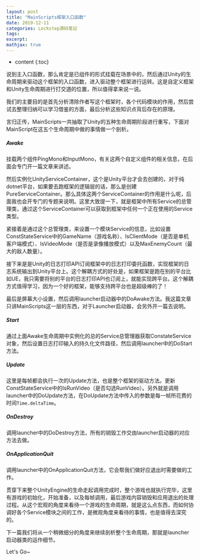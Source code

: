 ```yaml
---
layout: post
title: "MainScripts框架入口函数"
date: 2019-12-11
categories: Lockstep源码笔记
tags: 
excerpt: 
mathjax: true
---
```


* content
{:toc}

说到主入口函数，那么肯定是已组件的形式挂载在场景中的，然后通过Unity的生命周期来驱动这个框架的入口函数，进入驱动整个框架进行运转。这是自定义框架和Unity生命周期进行打交道的位置，所以值得拿来说一说。

我们的主要目的是首先分析清除作者写这个框架时，各个代码模块的作用，然后尝试去整理归纳可以学习借鉴的方面，最后分析这些知识点背后存在的原理。

言归正传，MainScripts一共抽取了Unity的五种生命周期阶段进行重写，下面对MainScript在这五个生命周期中做的事情做一个剖析。



 ##### Awake

挂载两个组件PingMono和InputMono，有关这两个自定义组件的相关信息，在后面会专门开一篇文章来讲述。

然后实例化UnityServiceContainer，这个是Unity平台才会去创建的，对于纯dotnet平台，如果要去跑框架的逻辑层的话，那么是创建PureServiceContainer。那么具体这两个ServiceContainer的作用是什么呢，后面我也会开专门的专题来说明。这里大致提一下，就是框架中所有Service的总管理类，通过这个ServiceContainer可以获取到框架中任何一个正在使用的Service类型。

紧接着是通过这个总管理类，来设置一个模块Service的信息，比如设置ConstStateService中的GameName（游戏名称）、IsClientMode（是否是单机客户端模式）、IsVideoMode（是否是录像播放模式）以及MaxEnemyCount（最大的敌人数量）。

接下来是是Unity的日志打印API订阅框架中的日志打印委托函数，实现框架的日志系统输出到Unity平台上。这个解耦方式的好处是，如果框架是跑在别的平台比如UE，我只需要将别的平台的日志打印API也订阅上，就能实现跨平台。这个解耦方式值得学习，因为一个好的框架，能够支持跨平台也是超级棒的了！

最后是屏幕大小设置，然后调用launcher启动器中的DoAwake方法。我这篇文章只讲MainScripts这一层的东西，对于Launcher启动器，会另外开一篇去说明。

##### Start

通过上面Awake生命周期中实例化的总的Service总管理器获取ConstateService对象，然后设置日志打印输入的持久化文件路径，然后调用launcher中的DoStart方法。

##### Update

这里是每帧都会执行一次的Update方法，也是整个框架的驱动方法。更新ConstStateService中的IsRunVideo（是否勾选RunVideo）。另外就是调用launcher中的DoUpdate方法，在DoUpdate方法中传入的参数是每一帧所花费的时间`Time.deltaTime`。

##### OnDestroy

调用launcher中的DoDestroy方法，所有的销毁工作交由launcher启动器的对应方法去做。

##### OnApplicationQuit

调用launcher中的OnApplicationQuit方法，它会帮我们做好应退出时需要做的工作。



贯穿下来整个UnityEngine的生命走起调用完成时，整个游戏也就执行完毕，这里有游戏的初始化，开始准备，以及每帧调用，最后游戏内容销毁和应用退出的处理过程。从这个宏观的角度来看待一个游戏的生命周期，就是这么点东西，而如何协调好各个Service模块之间的工作，是微观角度来看待的事情，也是值得去深究的。

下一篇我们将从一个稍微细分的角度来继续剖析整个生命周期，那就是launcher启动器类的运作细节。

Let's Go~

